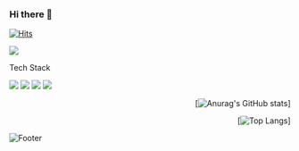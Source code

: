 ### Hi there 👋
[![Hits](https://hits.seeyoufarm.com/api/count/incr/badge.svg?url=https%3A%2F%2Fgithub.com%2Fhyunjin-shin&count_bg=%233D63C8&title_bg=%2386DDFF&icon=opsgenie.svg&icon_color=%23FFFFFF&title=hits&edge_flat=false)](https://hits.seeyoufarm.com)
<!--
**hyunjin-shin/hyunjin-shin** is a ✨ _special_ ✨ repository because its `README.md` (this file) appears on your GitHub profile.

Here are some ideas to get you started:

- 🔭 I’m currently working on ...
- 🌱 I’m currently learning ...
- 👯 I’m looking to collaborate on ...
- 🤔 I’m looking for help with ...
- 💬 Ask me about ...
- 📫 How to reach me: ...
- 😄 Pronouns: ...
- ⚡ Fun fact: ...
-->


<img src="https://img.shields.io/badge/doutori31@gmail.com-EA4335?style=plastic&logo=Gmail&logoColor=white">

<p>Tech Stack</p>
<div align="left">
<img src="https://img.shields.io/badge/C++-00599C?style=plastic&logo=cplusplus&logoColor=white">
<img src="https://img.shields.io/badge/JavaScript-F7DF1E?style=plastic&logo=javascript&logoColor=white">
<img src="https://img.shields.io/badge/Node.js-339933?style=plastic&logo=nodedotjs&logoColor=white">
<img src="https://img.shields.io/badge/React-61DAFB?style=plastic&logo=react&logoColor=white">
</div>

<div align="right" display="float">
  
  [![Anurag's GitHub stats](https://github-readme-stats.vercel.app/api?username=hyunjin-shin&theme=tokyonight&show_icons=true)]
  
  [![Top Langs](https://github-readme-stats.vercel.app/api/top-langs/?username=hyunjin-shin&layout=compact&theme=tokyonight)]
</div> 

![Footer](https://capsule-render.vercel.app/api?type=waving&color=auto&height=200&section=footer)

